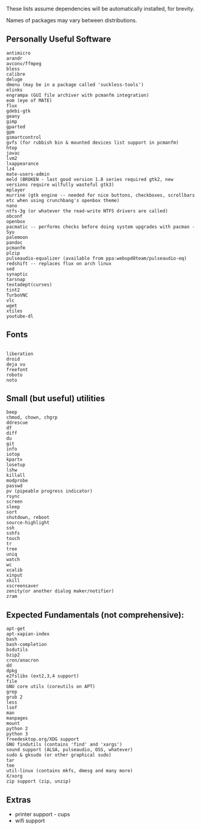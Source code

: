 These lists assume dependencies will be automatically installed, for brevity.

Names of packages may vary between distributions.


Personally Useful Software
-----

```
antimicro
arandr
avconv/ffmpeg
bless
calibre
deluge
dmenu (may be in a package called 'suckless-tools')
elinks
engrampa (GUI file archiver with pcmanfm integration)
eom (eye of MATE)
flux
gdebi-gtk
geany
gimp
gparted
gpm
gsmartcontrol
gvfs (for rubbish bin & mounted devices list support in pcmanfm)
htop
javac
lvm2
lxappearance
lz4
mate-users-admin
meld (BROKEN - last good version 1.8 series required gtk2, new versions require wilfully wasteful gtk3)
mplayer
murrine (gtk engine -- needed for nice buttons, checkboxes, scrollbars etc when using crunchbang's openbox theme)
nano
ntfs-3g (or whatever the read-write NTFS drivers are called)
obconf
openbox
pacmatic -- performs checks before doing system upgrades with pacman -Syu
palemoon
pandoc
pcmanfm
plzip
pulseaudio-equalizer (available from ppa:webupd8team/pulseaudio-eq)
redshift -- replaces flux on arch linux
sed
synaptic
tarsnap
textadept(curses)
tint2
TurboVNC
vlc
wget
xtiles
youtube-dl

```

Fonts
----
```

liberation
droid
deja vu
freefont
roboto
noto

```

Small (but useful) utilities
----

```
beep
chmod, chown, chgrp
ddrescue
df
diff
du
git
info
iotop
kpartx
losetup
lshw
killall
modprobe
passwd
pv (pipeable progress indicator)
rsync
screen
sleep
sort
shutdown, reboot
source-highlight
ssh
sshfs
touch
tr
tree
uniq
watch
wc
xcalib
xinput
xkill
xscreensaver
zenity(or another dialog maker/notifier)
zram
```

Expected Fundamentals (not comprehensive):
---

```
apt-get
apt-xapian-index
bash
bash-completion
bsdutils
bzip2
cron/anacron
dd
dpkg
e2fslibs (ext2,3,4 support)
file
GNU core utils (coreutils on APT)
grep
grub 2
less
lsof
man
manpages
mount
python 2
python 3
freedesktop.org/XDG support
GNU findutils (contains 'find' and 'xargs')
sound support (ALSA, pulseaudio, OSS, whatever)
sudo & gksudo (or other graphical sudo)
tar
tee
util-linux (contains mkfs, dmesg and many more)
X/xorg
zip support (zip, unzip)
```

Extras
----


* printer support - cups
* wifi support

